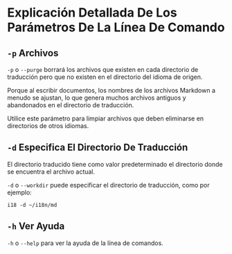 # Explicación Detallada De Los Parámetros De La Línea De Comando

## `-p` Archivos

`-p` o `--purge` borrará los archivos que existen en cada directorio de traducción pero que no existen en el directorio del idioma de origen.

Porque al escribir documentos, los nombres de los archivos Markdown a menudo se ajustan, lo que genera muchos archivos antiguos y abandonados en el directorio de traducción.

Utilice este parámetro para limpiar archivos que deben eliminarse en directorios de otros idiomas.

## `-d` Especifica El Directorio De Traducción

El directorio traducido tiene como valor predeterminado el directorio donde se encuentra el archivo actual.

`-d` o `--workdir` puede especificar el directorio de traducción, como por ejemplo:

```
i18 -d ~/i18n/md
```

## `-h` Ver Ayuda

`-h` o `--help` para ver la ayuda de la línea de comandos.